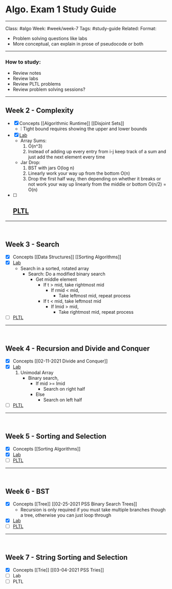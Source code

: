 # Algo. Exam 1 Study Guide

---

Class: #algo 
Week: #week/week-7
Tags: #study-guide
Related:
Format: 
- Problem solving questions like labs
- More conceptual, can explain in prose of pseudocode or both

---

### How to study:
- Review notes
- Review labs
- Review PLTL problems
- Review problem solving sessions?

--- 

## Week 2 - Complexity
- [x] Concepts [[Algorithmic Runtime]] [[Disjoint Sets]] 
	- ❕ Tight bound requires showing the upper and lower bounds
- [x] [Lab](https://www.notion.so/Topic-1-Lab-Questions-and-Solutions-6df4fa6fc95347d8b044ee82b85bcc35)
	- Array Sums:
		1. O(n^3)
		2. Instead of adding up every entry from i-j keep track of a sum and just add the next element every time
	- Jar Drop:
		1. BST with jars O(log n)
		2. Linearly work your way up from the bottom O(n)
		3. Drop the first half way, then depending on whether it breaks or not work your way up linearly from the middle or bottom O(n/2) = O(n)
- [ ] [PLTL](https://www.notion.so/PLTL-1-Problems-and-Solutions-fed82da3ebba46188b7c506d8fc344b6)
	- 

---

 <br/>

## Week 3 - Search 
- [x] Concepts [[Data Structures]] [[Sorting Algorithms]]
- [x] [Lab](https://www.notion.so/Topic-2-Lab-Questions-and-Solutions-d3e15c8d24574b279dc784fc811e859b)
	- Search in a sorted, rotated array
		- Search: Do a modified binary search
			- Get middle element
				- If t > mid, take rightmost mid
					- If rmid < mid, 
						- Take leftmost mid, repeat process
				- If t < mid, take leftmost mid
					- If lmid > mid, 
						- Take rightmost mid, repeat process
- [ ] [PLTL](https://www.notion.so/PLTL-2-Problems-and-Solutions-f47fdb8a7e384a00a941007f767339d0)

---

 <br/>

## Week 4 - Recursion and Divide and Conquer 
- [x] Concepts  [[02-11-2021 Divide and Conquer]]
- [x] [Lab](https://www.notion.so/Topic-3-Lab-Questions-and-Solutions-d274e808228046b9a7891bba3ab6c0f1)
	1. Unimodal Array
		- Binary search, 
			- If mid >= lmid
				- Search on right half
			- Else
				- Search on left half   
- [ ] [PLTL](https://www.notion.so/PLTL-3-Problems-and-Solutions-58b9b79bc1914cba8584ce6471685100)

---

 <br/>

## Week 5 - Sorting and Selection 
- [x] Concepts [[Sorting Algorithms]]
- [x] [Lab](https://www.notion.so/Topic-4-Lab-Questions-and-Solutions-805f04cec055441985945b83bdf0edf7)
- [ ] [PLTL](https://www.notion.so/PLTL-4-Problems-and-Solutions-d39bf02b453540618ffd548b8299a683)

---

 <br/>

##  Week 6 - BST
- [x] Concepts [[Tree]] [[02-25-2021 PSS Binary Search Trees]]
	- Recursion is only required if you must take multiple branches though a tree, otherwise you can just loop through
- [x] [Lab](https://www.notion.so/Topic-5-Lab-Questions-and-Solutions-a73e986664b24d62a496a771f5833863)
- [ ] [PLTL](https://www.notion.so/PLTL-5-Problems-and-Solutions-7ca57e0a6d914d0891549588d9b373c8)

---

 <br/>

## Week 7 - String Sorting and Selection
- [x] Concepts [[Trie]] [[03-04-2021 PSS Tries]]
- [ ] Lab
- [ ] PLTL
